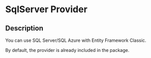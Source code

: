 # SqlServer Provider

## Description
You can use SQL Server/SQL Azure with Entity Framework Classic.

By default, the provider is already included in the package.
